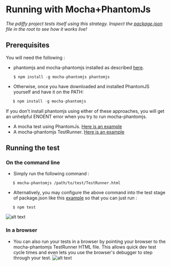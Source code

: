 # Running with Mocha+PhantomJs
_The pdiffy project tests itself using this strategy. Inspect the [package.json](https://raw.github.com/kennychua/pdiffy/master/package.json) file in the root to see how it works live!_

## Prerequisites
You will need the following :
* phantomjs and mocha-phantomjs installed as described [here](https://github.com/metaskills/mocha-phantomjs).
   ```
   $ npm install -g mocha-phantomjs phantomjs
   ```
* Otherwise, once you have downloaded and installed PhantomJS yourself and have it on the PATH:
```javascript
   $ npm install -g mocha-phantomjs
```
If you don't install phantomjs using either of these approaches, you will get an unhelpful ENOENT error when you try to run mocha-phantomjs.

* A mocha test using PhantomJs. [Here is an example](https://raw.github.com/kennychua/pdiffy/master/js/test/pdiffy.test.js)
* A mocha-phantomjs TestRunner. [Here is an example](https://raw.github.com/kennychua/pdiffy/master/js/test/TestRunner.html)


## Running the test
### On the command line
* Simply run the following command :
```
   $ mocha-phantomjs /path/to/test/TestRunner.html
```

* Alternatively, you may configure the above command into the test stage of package.json like this [example](https://raw.github.com/kennychua/pdiffy/master/package.json) so that you can just run :
```
   $ npm test
```

![alt text](http://kennychua.net/wp-content/uploads/2013/08/mocha_phantomjs.png "Mocha + PhantomJs CLI test run screenshot")

### In a browser
* You can also run your tests in a browser by pointing your browser to the mocha-phantomjs TestRunner HTML file. This allows quick dev test cycle times and even lets you use the browser's debugger to step through your test.
![alt text](http://kennychua.net/wp-content/uploads/2013/08/pdiffy_html1.png "Mocha + PhantomJs HTML test run screenshot")
